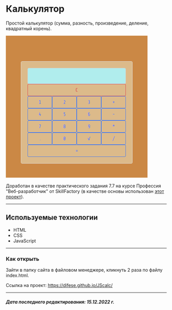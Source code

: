 # Калькулятор

Простой калькулятор (сумма, разность, произведение, деление, квадратный корень).

![calculator](/jscalc.png)

Доработан в качестве практического задания 7.7 на курсе Профессия "Веб-разработчик" от SkillFactory (в качестве основы использован [этот проект](https://github.com/SkillfactoryCoding/php/tree/master/bjs/07_Number_and_string)).

***

## Используемые технологии

* HTML
* CSS
* JavaScript

***

### Как открыть

Зайти в папку сайта в файловом менеджере, кликнуть 2 раза по файлу index.html.

Ссылка на проект: <https://difese.github.io/JScalc/>

***

#### *Дата последнего редактирования: 15.12.2022 г.*
